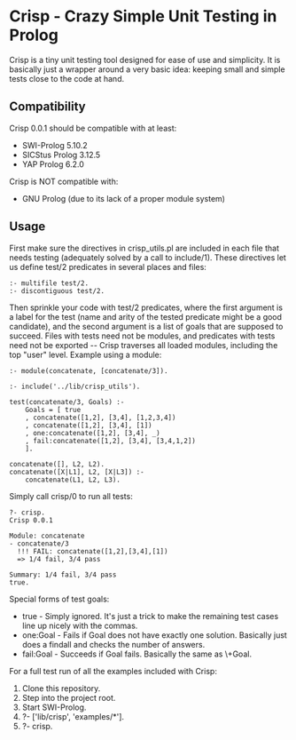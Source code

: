 # Crisp - Crazy Simple Unit Testing in Prolog

Crisp is a tiny unit testing tool designed for ease of use and simplicity. It is basically just a wrapper around a very basic idea: keeping small and simple tests close to the code at hand.


## Compatibility

Crisp 0.0.1 should be compatible with at least:

 * SWI-Prolog 5.10.2
 * SICStus Prolog 3.12.5
 * YAP Prolog 6.2.0

Crisp is NOT compatible with:

 * GNU Prolog (due to its lack of a proper module system)


## Usage

First make sure the directives in crisp_utils.pl are included in each file that needs testing (adequately solved by a call to include/1). These directives let us define test/2 predicates in several places and files:

	:- multifile test/2.
	:- discontiguous test/2.

Then sprinkle your code with test/2 predicates, where the first argument is a label for the test (name and arity of the tested predicate might be a good candidate), and the second argument is a list of goals that are supposed to succeed. Files with tests need not be modules, and predicates with tests need not be exported -- Crisp traverses all loaded modules, including the top "user" level. Example using a module:

	:- module(concatenate, [concatenate/3]).

	:- include('../lib/crisp_utils').

	test(concatenate/3, Goals) :-
		Goals = [ true
		, concatenate([1,2], [3,4], [1,2,3,4])
		, concatenate([1,2], [3,4], [1])
		, one:concatenate([1,2], [3,4], _)
		, fail:concatenate([1,2], [3,4], [3,4,1,2])
		].

	concatenate([], L2, L2).
	concatenate([X|L1], L2, [X|L3]) :-
	    concatenate(L1, L2, L3).

Simply call crisp/0 to run all tests:

	?- crisp.
	Crisp 0.0.1

	Module: concatenate
	- concatenate/3
	  !!! FAIL: concatenate([1,2],[3,4],[1])
	  => 1/4 fail, 3/4 pass

	Summary: 1/4 fail, 3/4 pass
	true.

Special forms of test goals:

 * true - Simply ignored. It's just a trick to make the remaining test cases line up nicely with the commas.
 * one:Goal - Fails if Goal does not have exactly one solution. Basically just does a findall and checks the number of answers.
 * fail:Goal - Succeeds if Goal fails. Basically the same as \\+Goal.

For a full test run of all the examples included with Crisp:

 1. Clone this repository.
 2. Step into the project root.
 3. Start SWI-Prolog.
 4. ?- ['lib/crisp', 'examples/*'].
 5. ?- crisp.
